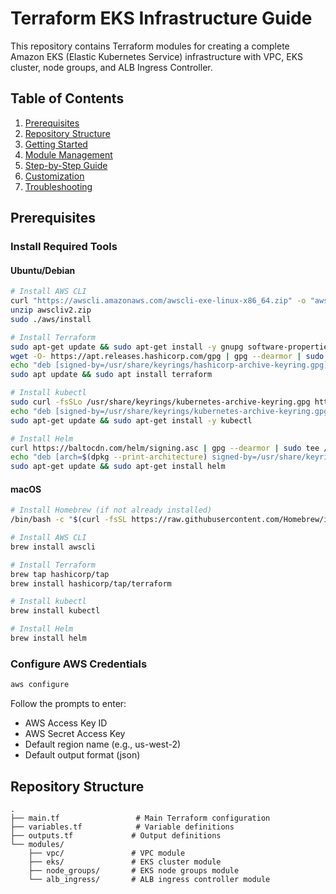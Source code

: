 # Terraform EKS Infrastructure Guide

This repository contains Terraform modules for creating a complete Amazon EKS (Elastic Kubernetes Service) infrastructure with VPC, EKS cluster, node groups, and ALB Ingress Controller.

## Table of Contents
1. [Prerequisites](#prerequisites)
2. [Repository Structure](#repository-structure)
3. [Getting Started](#getting-started)
4. [Module Management](#module-management)
5. [Step-by-Step Guide](#step-by-step-guide)
6. [Customization](#customization)
7. [Troubleshooting](#troubleshooting)

## Prerequisites

### Install Required Tools

#### Ubuntu/Debian
```bash
# Install AWS CLI
curl "https://awscli.amazonaws.com/awscli-exe-linux-x86_64.zip" -o "awscliv2.zip"
unzip awscliv2.zip
sudo ./aws/install

# Install Terraform
sudo apt-get update && sudo apt-get install -y gnupg software-properties-common
wget -O- https://apt.releases.hashicorp.com/gpg | gpg --dearmor | sudo tee /usr/share/keyrings/hashicorp-archive-keyring.gpg
echo "deb [signed-by=/usr/share/keyrings/hashicorp-archive-keyring.gpg] https://apt.releases.hashicorp.com $(lsb_release -cs) main" | sudo tee /etc/apt/sources.list.d/hashicorp.list
sudo apt update && sudo apt install terraform

# Install kubectl
sudo curl -fsSLo /usr/share/keyrings/kubernetes-archive-keyring.gpg https://packages.cloud.google.com/apt/doc/apt-key.gpg
echo "deb [signed-by=/usr/share/keyrings/kubernetes-archive-keyring.gpg] https://apt.kubernetes.io/ kubernetes-xenial main" | sudo tee /etc/apt/sources.list.d/kubernetes.list
sudo apt-get update && sudo apt-get install -y kubectl

# Install Helm
curl https://baltocdn.com/helm/signing.asc | gpg --dearmor | sudo tee /usr/share/keyrings/helm.gpg > /dev/null
echo "deb [arch=$(dpkg --print-architecture) signed-by=/usr/share/keyrings/helm.gpg] https://baltocdn.com/helm/stable/debian/ all main" | sudo tee /etc/apt/sources.list.d/helm-stable-debian.list
sudo apt-get update && sudo apt-get install helm
```

#### macOS
```bash
# Install Homebrew (if not already installed)
/bin/bash -c "$(curl -fsSL https://raw.githubusercontent.com/Homebrew/install/HEAD/install.sh)"

# Install AWS CLI
brew install awscli

# Install Terraform
brew tap hashicorp/tap
brew install hashicorp/tap/terraform

# Install kubectl
brew install kubectl

# Install Helm
brew install helm
```

### Configure AWS Credentials

```bash
aws configure
```

Follow the prompts to enter:
- AWS Access Key ID
- AWS Secret Access Key
- Default region name (e.g., us-west-2)
- Default output format (json)

## Repository Structure

```
.
├── main.tf                 # Main Terraform configuration
├── variables.tf            # Variable definitions
├── outputs.tf             # Output definitions
└── modules/
    ├── vpc/               # VPC module
    ├── eks/               # EKS cluster module
    ├── node_groups/       # EKS node groups module
    └── alb_ingress/       # ALB ingress controller module
```

